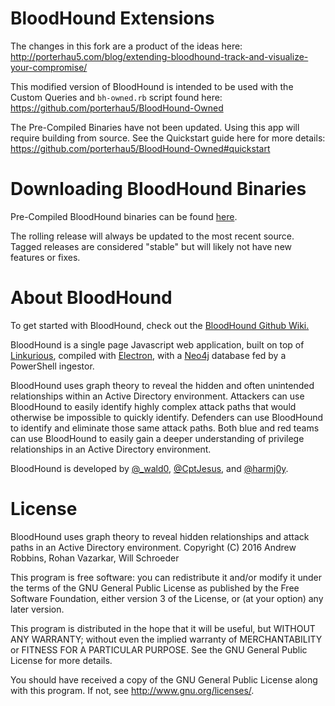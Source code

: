 # BloodHound Extensions
The changes in this fork are a product of the ideas here: http://porterhau5.com/blog/extending-bloodhound-track-and-visualize-your-compromise/

This modified version of BloodHound is intended to be used with the Custom Queries and `bh-owned.rb` script found here: https://github.com/porterhau5/BloodHound-Owned

The Pre-Compiled Binaries have not been updated. Using this app will require building from source. See the Quickstart guide here for more details: https://github.com/porterhau5/BloodHound-Owned#quickstart

# Downloading BloodHound Binaries
Pre-Compiled BloodHound binaries can be found [here](https://github.com/adaptivethreat/BloodHound/releases). 

The rolling release will always be updated to the most recent source. Tagged releases are considered "stable" but will likely not have new features or fixes.

# About BloodHound

To get started with BloodHound, check out the [BloodHound Github Wiki.](https://github.com/adaptivethreat/Bloodhound/wiki)

BloodHound is a single page Javascript web application, built on top of [Linkurious](http://linkurio.us/), compiled with [Electron](http://electron.atom.io/), with a [Neo4j](https://neo4j.com/) database fed by a PowerShell ingestor.

BloodHound uses graph theory to reveal the hidden and often unintended relationships within an Active Directory environment. Attackers can use BloodHound to easily identify highly complex attack paths that would otherwise be impossible to quickly identify. Defenders can use BloodHound to identify and eliminate those same attack paths. Both blue and red teams can use BloodHound to easily gain a deeper understanding of privilege relationships in an Active Directory environment.

BloodHound is developed by [@_wald0](https://www.twitter.com/_wald0), [@CptJesus](https://twitter.com/CptJesus), and [@harmj0y](https://twitter.com/harmj0y).

# License

BloodHound uses graph theory to reveal hidden relationships and
attack paths in an Active Directory environment.
Copyright (C) 2016 Andrew Robbins, Rohan Vazarkar, Will Schroeder

This program is free software: you can redistribute it and/or modify
it under the terms of the GNU General Public License as published by
the Free Software Foundation, either version 3 of the License, or
(at your option) any later version.

This program is distributed in the hope that it will be useful,
but WITHOUT ANY WARRANTY; without even the implied warranty of
MERCHANTABILITY or FITNESS FOR A PARTICULAR PURPOSE.  See the
GNU General Public License for more details.

You should have received a copy of the GNU General Public License
along with this program.  If not, see <http://www.gnu.org/licenses/>.
